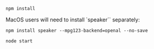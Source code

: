```
npm install
```

MacOS users will need to install `speaker`` separately:

```
npm install speaker --mpg123-backend=openal --no-save
```

```
node start
```
